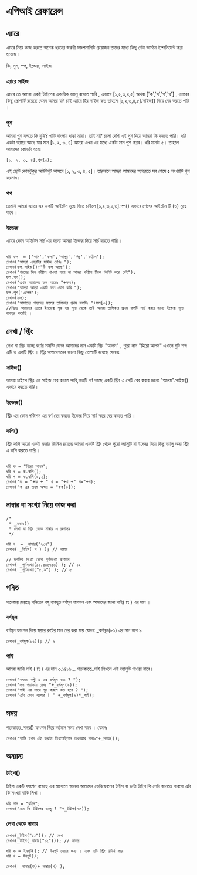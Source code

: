 # এপিআই রেফারেন্স

## এ্যারে
এ্যারে নিয়ে কাজ করতে অনেক ধরনের জরুরী ফাংশনালিটি প্রয়োজন তাদের মধ্যে কিছু বেটা ভার্সনে ইম্পলিমেন্ট করা হয়েছে।

কি, পুশ, পপ, ইন্ডেক্স, সাইজ
### এ্যারে সাইজ
এ্যারে তে আমরা একই টাইপের একাধিক ভ্যালু রাখতে পারি , এভাবে [১,২,৩,৪,৫] অথবা ['ক','খ','গ','ঘ'] , এ্যারের কিছু প্রোপার্টি রয়েছে যেমন আমরা যদি চাই এ্যারে টির সাইজ কত তাহলে [১,২,৩,৪,৫].সাইজ() দিয়ে বের করতে পারি ।

### পুশ
আমরা পুশ বলতে কি বুঝি? খাটি বাংলায় ধাক্কা মারা। তাই না? চলো দেখি এই পুশ দিয়ে আমরা কি করতে পারি।
ধরি একটা অ্যারে আছে যার মান [১, ২, ৩, ৪]
আমরা এখন এর মধ্যে একটা মান পুশ করব। ধরি মানটা ৫।
তাহলে আমাদের কোডটা হবেঃ
```
[১, ২, ৩, ৪].পুশ(৫);

```   
এই ছোট কোডটুকুর আউটপুট আসবে [১, ২, ৩, ৪, ৫]। তারমানে আমরা আমাদের অ্যারেতে সব শেষে <b>৫</b> সংখ্যাটি পুশ করলাম।

### পপ
তেমনি আমরা এ্যারে এর একটি আইটেম মুছে দিতে চাইলে [১,২,৩,৪,৬].পপ()  এভাবে শেষের আইটেম টি (৬) মুছে যাবে ।

### ইন্ডেক্স
এ্যারে কোন আইটেম সার্চ এর জন্যে আমরা ইন্ডেক্স দিয়ে সার্চ করতে পারি ।

```

ধরি ফল  = ['আম','কলা','আঙ্গুর','লিচু','কাঠাল'];
দেখাও("আমরা এ্যরেটির সাইজ দেখিঃ ");
দেখাও(ফল.সাইজ()+"টি ফল আছে");
দেখাও("গরমের দিন কাঁঠাল খাওয়া যাবে না আমরা কাঁঠাল টিকে ডিলিট করে দেই");
ফল.পপ();
দেখাও("এখন আমাদের ফল আছেঃ "+ফল);
দেখাও("আমরা আরো একটি ফল যোগ করি ");
ফল.পুশ('এপেল');
দেখাও(ফল);
দেখাও("আমাদের পছন্দের ফলের তালিকার প্রথম ফলটিঃ "+ফল[০]);
//বিঃদ্রঃ আমাদের এ্যারে ইনডেক্স শুরু হয় শুন্য থেকে তাই আমরা তালিকার প্রথম ফলটি সার্চ করার জন্যে ইন্ডেক্স শুন্য ব্যবহার করেছি ।

```

## লেখা / স্ট্রিং

লেখা বা স্ট্রিং হচ্ছে বর্ণের সমস্টি যেমন আমাদের নাম একটি স্ট্রিং "আলম" , পুরো নাম "হিরো আলম" এখানে দুটি শব্দ এটি ও একটি স্ট্রিং । স্ট্রিং অপারেশনের জন্যে কিছু প্রোপার্টি রয়েছে যেমনঃ
### সাইজ()
আমরা চাইলে স্ট্রিং এর সাইজ বের করতে পারি,কতটি বর্ণ আছে একটি স্ট্রিং এ সেটি বের করার জন্যে "আলম".সাইজ() এভাবে করতে পারি।

### ইন্ডেক্স()
স্ট্রিং এর কোন পজিশন এর বর্ণ বের করতে ইন্ডেক্স দিয়ে সার্চ করে বের করতে পারি ।

### কপি()
স্ট্রিং কপি আরো একটা মজার জিনিস রয়েছে আমরা একটি স্ট্রিং থেকে পুরো ভ্যালুটি বা ইন্ডেক্স দিয়ে কিছু ভ্যালু অন্য স্ট্রিং এ কপি করতে পারি ।

```

ধরি ক = "হিরো আলম";
ধরি খ = ক.কপি();
ধরি গ = ক.কপি(০,২);
দেখাও("ক = "+ক + " খ = "+খ +" গ="+গ);
দেখাও("ক এর প্রথম অক্ষর = "+ক[০]);

```
## নাম্বার বা সংখ্যা নিয়ে কাজ করা
```
/*
 * _নাম্বার()
 * লেখা বা স্ট্রিং থেকে নাম্বার এ রুপান্তর
 */
 
ধরি ন  = _নাম্বার("২৩৪")
দেখাও( _টাইপ( ন ) ); // নাম্বার

// দশমিক সংখ্যা থেকে পূর্ণসংখ্যা রুপান্তর
দেখাও( _পূর্ণসংখ্যা(১২.৫৪৬৭৫৩) ); // ১২
দেখাও( _পূর্ণসংখ্যা("৫.৯") ); // ৫
```

## গনিত
পতাকায় রয়েছে গনিতের বহু ব্যবহৃত বর্গমূল ফাংশন এবং আমাদের জানা পাই( π ) এর মান ।

### বর্গমূল
 বর্গমূল ফাংশন দিয়ে স্কয়ার রুটের মান বের করা যায় যেমন: _বর্গমূল(৮১) এর মান হবে ৯

```
দেখাও(_বর্গমূল(৮১)); // ৯
```
### পাই
আমরা জানি পাই ( π ) এর মান ৩.১৪১৬... পতাকাতে_পাই লিখলে এই ভ্যালুটি পাওয়া যাবে।
```
দেখাও("বলতো বল্টু ৯ এর বর্গমূল কত ? ");
দেখাও("লল পতাকায় দেখঃ "+_বর্গমূল(৯));
দেখাও("পাই এর সাথে গুন করলে কত হবে ? ");
দেখাও("এটা কোন ব্যাপার ! " +_বর্গমূল(৯)*_পাই);
```

## সময়

পতাকাতে_সময়() ফাংশন দিয়ে বর্তমান সময় দেখা যাবে । যেমনঃ

```
দেখাও("আমি যখন এই কথাটা লিখতেছিলাম তখনকার সময়ঃ"+_সময়());
```

## অন্যান্য

### টাইপ()
টাইপ একটি ফাংশন রয়েছে এর মাধ্যেমে আমরা আমাদের ভেরিয়েবলের টাইপ বা ডাটা টাইপ কি সেটা জানতে পারবো এটা কি সংখ্যা নাকি লিখা ।

```
ধরি নাম = "রহিম";
দেখাও("নাম কি টাইপের ভ্যলু ? "+_টাইপ(নাম));
```

### লেখা থেকে নাম্বার

```
দেখাও(_টাইপ("১২")); // লেখা
দেখাও(_টাইপ(_নাম্বার("১২"))); // নাম্বার

ধরি ক = ইনপুট(); // ইনপুট নেয়ার জন্য । এবং এটি স্ট্রিং রিটার্ন করে
ধরি খ = ইনপুট();

দেখাও( _নাম্বার(ক)+_নাম্বার(খ) );
```
